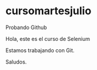 # cursomartesjulio
Probando Github

Hola, este es el curso de Selenium 

Estamos trabajando con Git.

Saludos.

